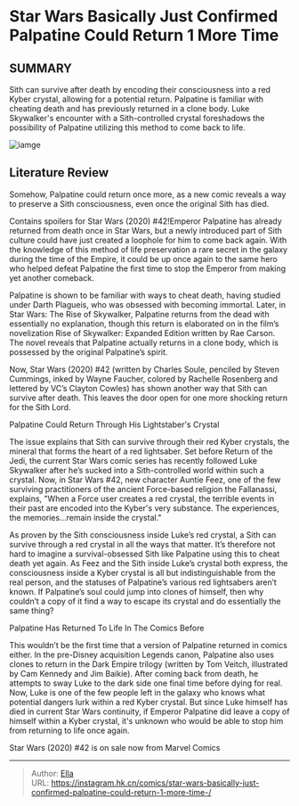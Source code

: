 # Star Wars Basically Just Confirmed Palpatine Could Return 1 More Time 


## SUMMARY 



  Sith can survive after death by encoding their consciousness into a red Kyber crystal, allowing for a potential return.   Palpatine is familiar with cheating death and has previously returned in a clone body.   Luke Skywalker&#39;s encounter with a Sith-controlled crystal foreshadows the possibility of Palpatine utilizing this method to come back to life.  

![iamge](https://static1.srcdn.com/wordpress/wp-content/uploads/2019/04/Palpatine-and-Kylo-Ren-in-Star-Wars-The-Rise-of-Skywalker.jpg)

## Literature Review

Somehow, Palpatine could return once more, as a new comic reveals a way to preserve a Sith consciousness, even once the original Sith has died.




Contains spoilers for Star Wars (2020) #42!Emperor Palpatine has already returned from death once in Star Wars, but a newly introduced part of Sith culture could have just created a loophole for him to come back again. With the knowledge of this method of life preservation a rare secret in the galaxy during the time of the Empire, it could be up once again to the same hero who helped defeat Palpatine the first time to stop the Emperor from making yet another comeback.




Palpatine is shown to be familiar with ways to cheat death, having studied under Darth Plagueis, who was obsessed with becoming immortal. Later, in Star Wars: The Rise of Skywalker, Palpatine returns from the dead with essentially no explanation, though this return is elaborated on in the film’s novelization Rise of Skywalker: Expanded Edition written by Rae Carson. The novel reveals that Palpatine actually returns in a clone body, which is possessed by the original Palpatine’s spirit.

          

Now, Star Wars (2020) #42 (written by Charles Soule, penciled by Steven Cummings, inked by Wayne Faucher, colored by Rachelle Rosenberg and lettered by VC’s Clayton Cowles) has shown another way that Sith can survive after death. This leaves the door open for one more shocking return for the Sith Lord.





 Palpatine Could Return Through His Lightstaber&#39;s Crystal 
          

The issue explains that Sith can survive through their red Kyber crystals, the mineral that forms the heart of a red lightsaber. Set before Return of the Jedi, the current Star Wars comic series has recently followed Luke Skywalker after he’s sucked into a Sith-controlled world within such a crystal. Now, in Star Wars #42, new character Auntie Feez, one of the few surviving practitioners of the ancient Force-based religion the Fallanassi, explains, &#34;When a Force user creates a red crystal, the terrible events in their past are encoded into the Kyber&#39;s very substance. The experiences, the memories...remain inside the crystal.&#34;

As proven by the Sith consciousness inside Luke’s red crystal, a Sith can survive through a red crystal in all the ways that matter. It’s therefore not hard to imagine a survival-obsessed Sith like Palpatine using this to cheat death yet again. As Feez and the Sith inside Luke’s crystal both express, the consciousness inside a Kyber crystal is all but indistinguishable from the real person, and the statuses of Palpatine’s various red lightsabers aren’t known. If Palpatine’s soul could jump into clones of himself, then why couldn’t a copy of it find a way to escape its crystal and do essentially the same thing?






 Palpatine Has Returned To Life In The Comics Before 
          

This wouldn’t be the first time that a version of Palpatine returned in comics either. In the pre-Disney acquisition Legends canon, Palpatine also uses clones to return in the Dark Empire trilogy (written by Tom Veitch, illustrated by Cam Kennedy and Jim Baikie). After coming back from death, he attempts to sway Luke to the dark side one final time before dying for real. Now, Luke is one of the few people left in the galaxy who knows what potential dangers lurk within a red Kyber crystal. But since Luke himself has died in current Star Wars continuity, if Emperor Palpatine did leave a copy of himself within a Kyber crystal, it&#39;s unknown who would be able to stop him from returning to life once again.



Star Wars (2020) #42 is on sale now from Marvel Comics








---

> Author: [Ella](https://instagram.hk.cn/)  
> URL: https://instagram.hk.cn/comics/star-wars-basically-just-confirmed-palpatine-could-return-1-more-time-/  

